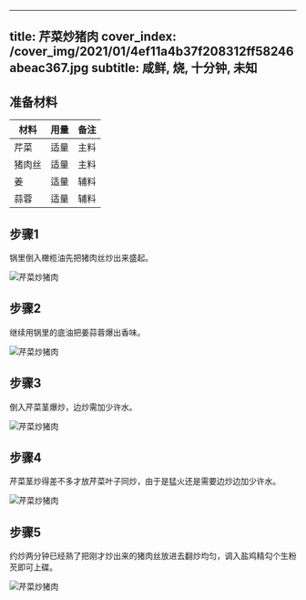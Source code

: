
---
title: 芹菜炒猪肉
cover_index: /cover_img/2021/01/4ef11a4b37f208312ff58246abeac367.jpg
subtitle: 咸鲜, 烧, 十分钟, 未知
---

## 准备材料

| 材料     | 用量 | 备注|
| ------- | ----- | --- |
| 芹菜 | 适量| 主料 |
| 猪肉丝 | 适量| 主料 |
| 姜 | 适量| 辅料 |
| 蒜蓉 | 适量| 辅料 |

## 步骤1

锅里倒入橄榄油先把猪肉丝炒出来盛起。

![芹菜炒猪肉](https://i8.meishichina.com/attachment/recipe/201010/201010261526295.jpg?x-oss-process=style/p320) 

## 步骤2

继续用锅里的底油把姜蒜蓉爆出香味。

![芹菜炒猪肉](https://i8.meishichina.com/attachment/recipe/201010/201010261527372.jpg?x-oss-process=style/p320) 

## 步骤3

倒入芹菜茎爆炒，边炒需加少许水。

![芹菜炒猪肉](https://i8.meishichina.com/attachment/recipe/201010/201010261533345.jpg?x-oss-process=style/p320) 

## 步骤4

芹菜茎炒得差不多才放芹菜叶子同炒，由于是猛火还是需要边炒边加少许水。

![芹菜炒猪肉](https://i8.meishichina.com/attachment/recipe/201010/201010261535198.jpg?x-oss-process=style/p320) 

## 步骤5

约炒两分钟已经熟了把刚才炒出来的猪肉丝放进去翻炒均匀，调入盐鸡精勾个生粉芡即可上碟。

![芹菜炒猪肉](https://i8.meishichina.com/attachment/recipe/201010/201010261536498.jpg?x-oss-process=style/p320) 

